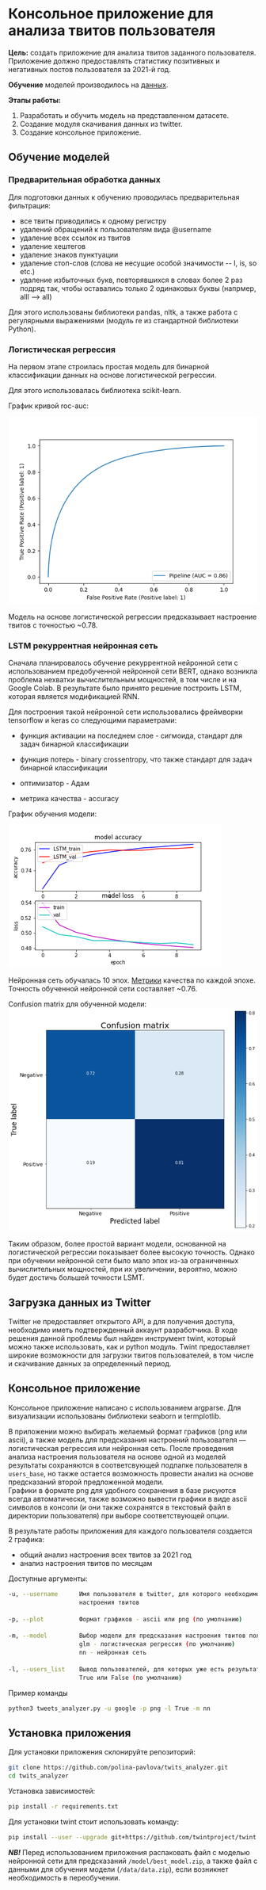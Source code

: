# Консольное приложение для анализа твитов пользователя

**Цель:** создать приложение для анализа твитов заданного пользователя.
Приложение должно предоставлять статистику позитивных и негативных постов
пользователя за 2021-й год.

**Обучение** моделей производилось на [данных](https://www.kaggle.com/kazanova/sentiment140).

**Этапы работы:**
1. Разработать и обучить модель на представленном датасете.
2. Создание модуля скачивания данных из twitter.
3. Создание консольное приложение.

## Обучение моделей

### Предварительная обработка данных

Для подготовки данных к обучению проводилась предварительная фильтрация:
* все твиты приводились к одному регистру
* удалений обращений к пользователям вида @username
* удаление всех ссылок из твитов
* удаление хештегов
* удаление знаков пунктуации
* удаление стоп-слов (слова не несущие особой значимости -- I, is, so etc.)
* удаление избыточных букв, повторявшихся в словах более 2 раз подряд так,
  чтобы оставались только 2 одинаковых буквы (напрмер, alll --> all)

Для этого использованы библиотеки pandas, nltk, а также работа с
регулярными выражениями (модуль re из стандартной библиотеки Python).

### Логистическая регрессия

На первом этапе строилась простая модель для бинарной классификации данных
на основе логистической регрессии.

Для этого использовалась библиотека scikit-learn.

График кривой roc-auc:

![](./model/roc_auc_log_reg.png)

Модель на основе логистической регрессии предсказывает настроение
твитов с точностью ~0.78.

### LSTM рекуррентная нейронная сеть

Сначала планировалось обучение рекуррентной нейронной сети с использованием
предобученной нейронной сети BERT,
однако возникла проблема нехватки вычислительным мощностей, в том числе и на
Google Colab. В результате было принято решение построить LSTM,
которая является модификацией RNN.

Для построения такой нейронной сети использовались фреймворки tensorflow и keras
со следующими параметрами:
* функция активации на последнем слое - сигмоида,
  стандарт для задач бинарной классификации

* функция потерь - binary crossentropy, что также стандарт для
  задач бинарной классификации

* оптимизатор - Адам

* метрика качества - accuracy

График обучения модели:

![](./model/neural_network.png)

Нейронная сеть обучалась 10 эпох. [Метрики](./model/neural_network_metrics.csv)
качества по каждой эпохе. Точность обученной нейронной сети составляет ~0.76.

Confusion matrix для обученной модели:
![](./model/neural_network_confusion_matrix.png)

Таким образом, более простой вариант модели, основанной на логистической
регрессии показывает более высокую точность. Однако при обучении нейронной сети
было мало эпох из-за ограниченных вычислительных мощностей, при их увеличении,
вероятно, можно будет достичь большей точности LSMT.

## Загрузка данных из Twitter

Twitter не предоставляет открытого API, а для получения доступа,
необходимо иметь подтвержденный аккаунт разработчика. В ходе решения
данной проблемы был найден инструмент twint, который можно также использовать,
как и python модуль. Twint предоставляет широкие возможности для загрузки
твитов пользователей, в том числе и скачивание данных за определенный период.

## Консольное приложение

Консольное приложение написано с использованием argparse.
Для визуализации использованы библиотеки seaborn и termplotlib.

В приложении можно выбирать желаемый формат графиков (png или ascii), а также
модель для предсказания настроений пользователя — логистическая регрессия или
нейронная сеть.
После проведения анализа настроения пользователя на основе одной из моделей 
результаты сохраняются в соответсвующей подпапке пользователя в `users_base`, 
но также остается возможность провести анализ на основе предсказаний второй 
предложенной модели.   
Графики в формате png для удобного сохранения в базе рисуются всегда автоматически,
также возможно вывести графики в виде ascii символов в консоли
(и они также сохранятся в текстовый файл в директории пользователя)
при выборе соответствующей опции.

В результате работы приложения для каждого пользователя создается 2 графика:
* общий анализ настроения всех твитов за 2021 год
* анализ настроения твитов по месяцам

Доступные аргументы:
```bash
-u, --username      Имя пользователя в twitter, для которого необходимо провести анализ
                    настроения твитов

-p, --plot          Формат графиков - ascii или png (по умолчанию)

-m, --model         Выбор модели для предсказания настроения твитов пользователя.
                    glm - логистическая регрессия (по умолчанию)
                    nn - нейронная сеть

-l, --users_list    Вывод пользователей, для которых уже есть результаты анализа в базе
                    True или False (по умолчанию)
```

Пример команды

```bash
python3 tweets_analyzer.py -u google -p png -l True -m nn
```

## Установка приложения

Для установки приложения склонируйте репозиторий:
```bash
git clone https://github.com/polina-pavlova/twits_analyzer.git
cd twits_analyzer
```

Установка зависимостей:

```bash
pip install -r requirements.txt
```

Для установки twint стоит использовать команду:
```bash
pip install --user --upgrade git+https://github.com/twintproject/twint.git@origin/master#egg=twint
```

**_NB!_** Перед использованием приложения распаковать файл
с моделью нейронной сети для предсказаний `/model/best_model.zip`, а также 
файл с данными для обучения модели (`/data/data.zip`), 
если возникнет необходимость в переобучении. 
